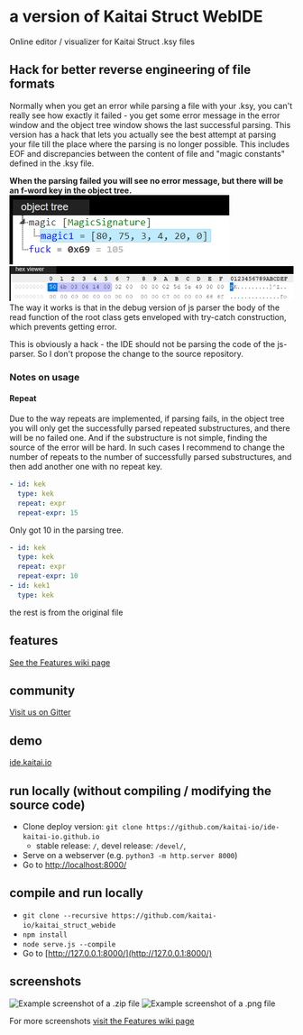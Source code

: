 # a version of Kaitai Struct WebIDE

Online editor / visualizer for Kaitai Struct .ksy files

## Hack for better reverse engineering of file formats

Normally when you get an error while parsing a file with your .ksy, you can't really see how exactly it failed - you get some error message in the error window and the object tree window shows the last successful parsing. This version has a hack that lets you actually see the best attempt at parsing your file till the place where the parsing is no longer possible. This includes EOF and discrepancies between the content of file and "magic constants" defined in the .ksy file.

**When the parsing failed you will see no error message, but there will be an f-word key in the object tree.**
![How failed parsing appears in the object tree](docs/failed_parsing_expample1.png)
![Corresponding HEX](docs/failed_parsing_expample2.png)
The way it works is that in the debug version of js parser the body of the read function of the root class gets enveloped with try-catch construction, which prevents getting error.

This is obviously a hack - the IDE should not be parsing the code of the js-parser. So I don't propose the change to the source repository.
### Notes on usage
#### Repeat

Due to the way repeats are implemented, if parsing fails, in the object tree you will only get the successfully parsed repeated substructures, and there will be no failed one. And if the substructure is not simple, finding the source of the error will be hard. In such cases I recommend to change the number of repeats to the number of successfully parsed substructures, and then add another one with no repeat key.

```yaml
- id: kek
  type: kek
  repeat: expr
  repeat-expr: 15
```
Only got 10 in the parsing tree.
```yaml
- id: kek
  type: kek
  repeat: expr
  repeat-expr: 10
- id: kek1
  type: kek
```

the rest is from the original file

## features

[See the Features wiki page](https://github.com/kaitai-io/kaitai_struct_webide/wiki/Features)

## community

[Visit us on Gitter](https://gitter.im/kaitai_struct/Lobby)

## demo

[ide.kaitai.io](https://ide.kaitai.io/)

## run locally (without compiling / modifying the source code)

- Clone deploy version: `git clone https://github.com/kaitai-io/ide-kaitai-io.github.io`
    - stable release: `/`, devel release: `/devel/`,
- Serve on a webserver (e.g. `python3 -m http.server 8000`)
- Go to [http://localhost:8000/](http://localhost:8000/)

## compile and run locally

- `git clone --recursive https://github.com/kaitai-io/kaitai_struct_webide`
- `npm install`
- `node serve.js --compile`
- Go to [http://127.0.0.1:8000/](http://127.0.0.1:8000/)

## screenshots

![Example screenshot of a .zip file](docs/zip_example.png)
![Example screenshot of a .png file](docs/png_example.png)

For more screenshots [visit the Features wiki page](https://github.com/kaitai-io/kaitai_struct_webide/wiki/Features)
